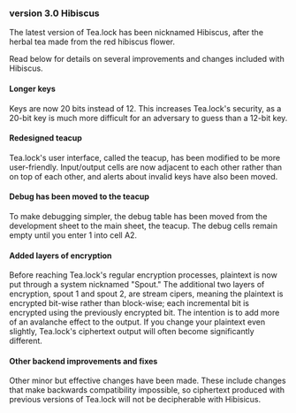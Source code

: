 ### version 3.0 Hibiscus

The latest version of Tea.lock has been nicknamed Hibiscus, after the herbal tea made from the red hibiscus flower.

Read below for details on several improvements and changes included with Hibiscus.

#### Longer keys
Keys are now 20 bits instead of 12. This increases Tea.lock's security, as a 20-bit key is much more difficult for an adversary to guess than a 12-bit key.

#### Redesigned teacup
Tea.lock's user interface, called the teacup, has been modified to be more user-friendly. Input/output cells are now adjacent to each other rather than on top of each other, and alerts about invalid keys have also been moved.

#### Debug has been moved to the teacup
To make debugging simpler, the debug table has been moved from the development sheet to the main sheet, the teacup. The debug cells remain empty until you enter 1 into cell A2.

#### Added layers of encryption
Before reaching Tea.lock's regular encryption processes, plaintext is now put through a system nicknamed "Spout." The additional two layers of encryption, spout 1 and spout 2, are stream cipers, meaning the plaintext is encrypted bit-wise rather than block-wise; each incremental bit is encrypted using the previously encrypted bit. The intention is to add more of an avalanche effect to the output. If you change your plaintext even slightly, Tea.lock's ciphertext output will often become significantly different.

#### Other backend improvements and fixes
Other minor but effective changes have been made. These include changes that make backwards compatibility impossible, so ciphertext produced with previous versions of Tea.lock will not be decipherable with Hibisicus.
